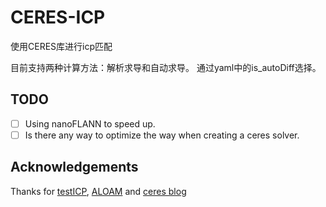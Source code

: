 # CERES-ICP
使用CERES库进行icp匹配

目前支持两种计算方法：解析求导和自动求导。
通过yaml中的is_autoDiff选择。

## TODO
- [ ] Using nanoFLANN to speed up.
- [ ] Is there any way to optimize the way when creating a ceres solver.

## Acknowledgements
Thanks for [testICP](https://github.com/chengwei0427/testICP), 
[ALOAM](https://github.com/HKUST-Aerial-Robotics/A-LOAM) 
and 
[ceres blog](https://blog.csdn.net/qq_42911741/article/details/127326164)